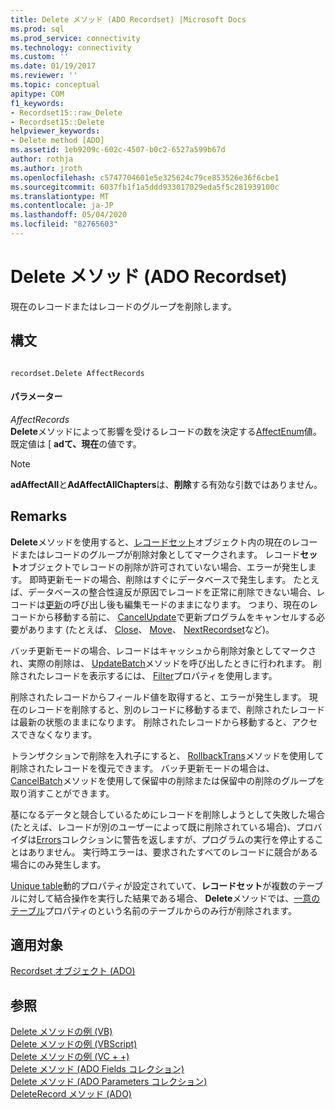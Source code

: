 ```yaml
---
title: Delete メソッド (ADO Recordset) |Microsoft Docs
ms.prod: sql
ms.prod_service: connectivity
ms.technology: connectivity
ms.custom: ''
ms.date: 01/19/2017
ms.reviewer: ''
ms.topic: conceptual
apitype: COM
f1_keywords:
- Recordset15::raw_Delete
- Recordset15::Delete
helpviewer_keywords:
- Delete method [ADO]
ms.assetid: 1eb9209c-602c-4507-b0c2-6527a599b67d
author: rothja
ms.author: jroth
ms.openlocfilehash: c5747704601e5e325624c79ce853526e36f6cbe1
ms.sourcegitcommit: 6037fb1f1a5ddd933017029eda5f5c281939100c
ms.translationtype: MT
ms.contentlocale: ja-JP
ms.lasthandoff: 05/04/2020
ms.locfileid: "82765603"
---
```

# <a name="delete-method-ado-recordset"></a>Delete メソッド (ADO Recordset)
現在のレコードまたはレコードのグループを削除します。  
  
## <a name="syntax"></a>構文  
  
```  
  
recordset.Delete AffectRecords  
```  
  
#### <a name="parameters"></a>パラメーター  
 *AffectRecords*  
 **Delete**メソッドによって影響を受けるレコードの数を決定する[AffectEnum](../../../ado/reference/ado-api/affectenum.md)値。 既定値は [ **adて、現在**の値です。  
  
> [!NOTE]
>  **adAffectAll**と**AdAffectAllChapters**は、**削除**する有効な引数ではありません。  
  
## <a name="remarks"></a>Remarks  
 **Delete**メソッドを使用すると、[レコードセット](../../../ado/reference/ado-api/recordset-object-ado.md)オブジェクト内の現在のレコードまたはレコードのグループが削除対象としてマークされます。 レコード**セット**オブジェクトでレコードの削除が許可されていない場合、エラーが発生します。 即時更新モードの場合、削除はすぐにデータベースで発生します。 たとえば、データベースの整合性違反が原因でレコードを正常に削除できない場合、レコードは[更新](../../../ado/reference/ado-api/update-method.md)の呼び出し後も編集モードのままになります。 つまり、現在のレコードから移動する前に、 [CancelUpdate](../../../ado/reference/ado-api/cancelupdate-method-ado.md)で更新プログラムをキャンセルする必要があります (たとえば、 [Close](../../../ado/reference/ado-api/close-method-ado.md)、 [Move](../../../ado/reference/ado-api/move-method-ado.md)、 [NextRecordset](../../../ado/reference/ado-api/nextrecordset-method-ado.md)など)。  
  
 バッチ更新モードの場合、レコードはキャッシュから削除対象としてマークされ、実際の削除は、 [UpdateBatch](../../../ado/reference/ado-api/updatebatch-method.md)メソッドを呼び出したときに行われます。 削除されたレコードを表示するには、 [Filter](../../../ado/reference/ado-api/filter-property.md)プロパティを使用します。  
  
 削除されたレコードからフィールド値を取得すると、エラーが発生します。 現在のレコードを削除すると、別のレコードに移動するまで、削除されたレコードは最新の状態のままになります。 削除されたレコードから移動すると、アクセスできなくなります。  
  
 トランザクションで削除を入れ子にすると、 [RollbackTrans](../../../ado/reference/ado-api/begintrans-committrans-and-rollbacktrans-methods-ado.md)メソッドを使用して削除されたレコードを復元できます。 バッチ更新モードの場合は、 [CancelBatch](../../../ado/reference/ado-api/cancelbatch-method-ado.md)メソッドを使用して保留中の削除または保留中の削除のグループを取り消すことができます。  
  
 基になるデータと競合しているためにレコードを削除しようとして失敗した場合 (たとえば、レコードが別のユーザーによって既に削除されている場合)、プロバイダは[Errors](../../../ado/reference/ado-api/errors-collection-ado.md)コレクションに警告を返しますが、プログラムの実行を停止することはありません。 実行時エラーは、要求されたすべてのレコードに競合がある場合にのみ発生します。  
  
 [Unique table](../../../ado/reference/ado-api/unique-table-unique-schema-unique-catalog-properties-dynamic-ado.md)動的プロパティが設定されていて、**レコードセット**が複数のテーブルに対して結合操作を実行した結果である場合、 **Delete**メソッドでは、[一意のテーブル](../../../ado/reference/ado-api/unique-table-unique-schema-unique-catalog-properties-dynamic-ado.md)プロパティのという名前のテーブルからのみ行が削除されます。  
  
## <a name="applies-to"></a>適用対象  
 [Recordset オブジェクト (ADO)](../../../ado/reference/ado-api/recordset-object-ado.md)  
  
## <a name="see-also"></a>参照  
 [Delete メソッドの例 (VB)](../../../ado/reference/ado-api/delete-method-example-vb.md)   
 [Delete メソッドの例 (VBScript)](../../../ado/reference/ado-api/delete-method-example-vbscript.md)   
 [Delete メソッドの例 (VC + +)](../../../ado/reference/ado-api/delete-method-example-vc.md)   
 [Delete メソッド (ADO Fields コレクション)](../../../ado/reference/ado-api/delete-method-ado-fields-collection.md)   
 [Delete メソッド (ADO Parameters コレクション)](../../../ado/reference/ado-api/delete-method-ado-parameters-collection.md)   
 [DeleteRecord メソッド (ADO)](../../../ado/reference/ado-api/deleterecord-method-ado.md)
